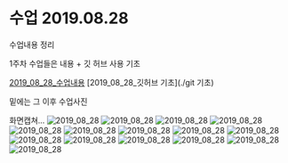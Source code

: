 # 수업 2019.08.28
수업내용 정리



1주차 수업들은 내용 + 깃 허브 사용 기초

[2019_08_28_수업내용](./2019_08_28)
[2019_08_28_깃허브 기초](./git 기초)

<!-- 
html 태그와 동일하다. 
<img src = "./images/2019_08_28_1.jpg" alt="2019_08_28"/> -->

밑에는 그 이후 수업사진

화면캡쳐...
![2019_08_28](./images/2019_08_28_1.jpg)
![2019_08_28](./images/2019_08_28_2.jpg)
![2019_08_28](./images/2019_08_28_3.jpg)
![2019_08_28](./images/2019_08_28_4.jpg)
![2019_08_28](./images/2019_08_28_5.jpg)
![2019_08_28](./images/2019_08_28_6.jpg)
![2019_08_28](./images/2019_08_28_7.jpg)
![2019_08_28](./images/2019_08_28_8.jpg)
![2019_08_28](./images/2019_08_28_9.jpg)
![2019_08_28](./images/2019_08_28_10.jpg)
![2019_08_28](./images/2019_08_28_11.jpg)
![2019_08_28](./images/2019_08_28_12.jpg)
![2019_08_28](./images/2019_08_28_13.jpg)
![2019_08_28](./images/2019_08_28_14.jpg)
![2019_08_28](./images/2019_08_28_15.jpg)
